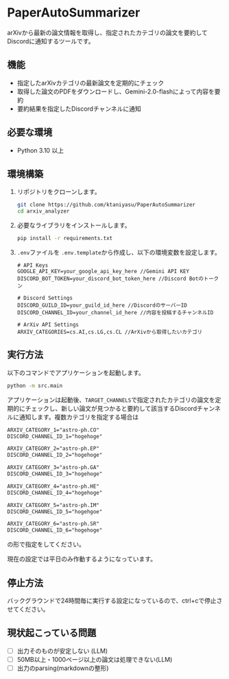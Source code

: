# PaperAutoSummarizer

arXivから最新の論文情報を取得し、指定されたカテゴリの論文を要約してDiscordに通知するツールです。


## 機能

- 指定したarXivカテゴリの最新論文を定期的にチェック
- 取得した論文のPDFをダウンロードし、Gemini-2.0-flashによって内容を要約
- 要約結果を指定したDiscordチャンネルに通知

## 必要な環境

- Python 3.10 以上

## 環境構築

1. リポジトリをクローンします。

   ```bash
   git clone https://github.com/ktaniyasu/PaperAutoSummarizer
   cd arxiv_analyzer
   ```
2. 必要なライブラリをインストールします。

   ```bash
   pip install -r requirements.txt
   ```
3. `.env`ファイルを `.env.template`から作成し、以下の環境変数を設定します。

   ```env
   # API Keys
   GOOGLE_API_KEY=your_google_api_key_here //Gemini API KEY
   DISCORD_BOT_TOKEN=your_discord_bot_token_here //Discord Botのトークン

   # Discord Settings
   DISCORD_GUILD_ID=your_guild_id_here //DiscordのサーバーID
   DISCORD_CHANNEL_ID=your_channel_id_here //内容を投稿するチャンネルID

   # ArXiv API Settings
   ARXIV_CATEGORIES=cs.AI,cs.LG,cs.CL //ArXivから取得したいカテゴリ
   ```

## 実行方法

以下のコマンドでアプリケーションを起動します。

```bash
python -m src.main
```

アプリケーションは起動後、`TARGET_CHANNELS`で指定されたカテゴリの論文を定期的にチェックし、新しい論文が見つかると要約して該当するDiscordチャンネルに通知します。複数カテゴリを指定する場合は

```markdown
ARXIV_CATEGORY_1="astro-ph.CO"
DISCORD_CHANNEL_ID_1="hogehoge"

ARXIV_CATEGORY_2="astro-ph.EP"
DISCORD_CHANNEL_ID_2="hogehoge"

ARXIV_CATEGORY_3="astro-ph.GA"
DISCORD_CHANNEL_ID_3="hogehoge"

ARXIV_CATEGORY_4="astro-ph.HE"
DISCORD_CHANNEL_ID_4="hogehoge"

ARXIV_CATEGORY_5="astro-ph.IM"
DISCORD_CHANNEL_ID_5="hogehgoe"

ARXIV_CATEGORY_6="astro-ph.SR"
DISCORD_CHANNEL_ID_6="hogehoge"
```

の形で指定をしてください。

現在の設定では平日のみ作動するようになっています。

## 停止方法

バックグラウンドで24時間毎に実行する設定になっているので、ctrl+cで停止させてください。

## 現状起こっている問題

* [ ] 出力そのものが安定しない (LLM)
* [ ] 50MB以上・1000ページ以上の論文は処理できない(LLM)
* [ ] 出力のparsing(markdownの整形)
